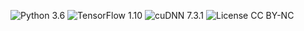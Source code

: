 

<!--
 * @version:
 * @Author:  StevenJokess https://github.com/StevenJokess
 * @Date: 2020-10-17 17:50:57
 * @LastEditors:  StevenJokess https://github.com/StevenJokess
 * @LastEditTime: 2020-10-17 17:51:06
 * @Description:
 * @TODO::
 * @Reference:
-->
![Python 3.6](https://img.shields.io/badge/python-3.6-green.svg?style=plastic)
![TensorFlow 1.10](https://img.shields.io/badge/tensorflow-1.10-green.svg?style=plastic)
![cuDNN 7.3.1](https://img.shields.io/badge/cudnn-7.3.1-green.svg?style=plastic)
![License CC BY-NC](https://img.shields.io/badge/license-CC_BY--NC-green.svg?style=plastic)

[1]: https://github.com/NVlabs/stylegan/edit/master/README.md
